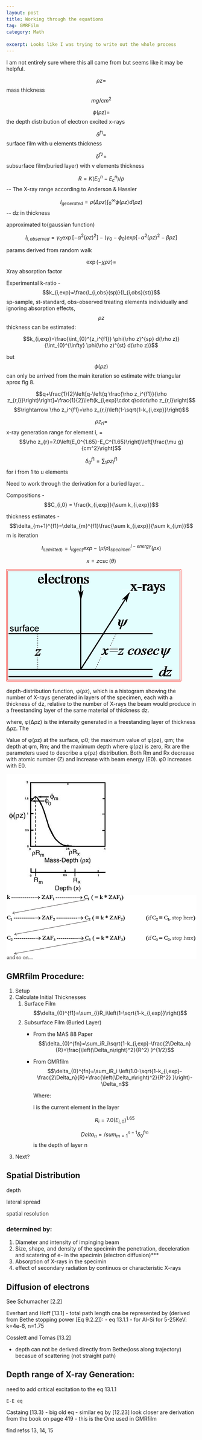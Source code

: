 ```yaml
---
layout: post
title: Working through the equations
tag: GMRFilm
category: Math

excerpt: Looks like I was trying to write out the whole process
---
```


I am not entirely sure where this all came from but seems like it may be helpful.

$$\rho z=$$mass thickness $$mg/cm^2$$

$$\phi (\rho z)=$$the depth distribution of electron excited x-rays

$$\delta^{f1} =$$surface film with u elements thickness

$$\delta^{f2} =$$subsurface film(buried layer) with v elements thickness

$$R=K(E_0^n-E_c^n)/\rho$$ -- The X-ray range according to Anderson & Hassler

$$I_{generated}=\rho(\Delta \rho z)\int_0^\infty \phi(\rho z)d(\rho z)$$ -- dz in thickness

approximated to(gaussian function)

$$I_{i,observed}=\gamma_0 \exp[-\alpha^2( \rho z)^2]-(\gamma_0-\phi_0)exp[-\alpha^2(\rho z)^2-\beta\rho z]$$

params derived from random walk

$$\exp(-\chi\rho z)=$$Xray absorption factor

Experimental k-ratio - $$k_{i,exp}=\frac{I_{i,obs}(sp)}{I_{i,obs}(st)}$$	sp-sample, st-standard, obs-observed
treating elements individually and ignoring absorption effects, $$\rho z$$ thickness can be estimated:

$$k_{i,exp}=\frac{\int_{0}^{z_i^{f1}} \phi(\rho z)^{sp} d(\rho z)}{\int_{0}^{\infty} \phi(\rho z)^{st} d(\rho z)}$$

but $$\phi(\rho z)$$ can only be arrived from the main iteration so estimate with:
triangular aprox fig 8.

$$q+\frac{1}{2}\left[q-\left(q \frac{\rho z_i^{f1}}{\rho z_{r,i}}\right)\right]=\frac{1}{2}\left(k_{i,exp}\cdot q\cdot\rho z_{r,i}\right)$$
$$\rightarrow \rho z_i^{f1}=\rho z_{r,i}\left(1-\sqrt{1-k_{i,exp}}\right)$$

$$\rho z_{ri}=$$x-ray generation range for element i, =
$$\rho z_{r}=7.0\left(E_0^{1.65}-E_C^{1.65}\right)\left[\frac{\mu g}{cm^2}\right]$$

$$\delta_0^ {f1}=\sum_1\rho z_i^{f1}$$ for i from 1 to u elements

Need to work through the derivation for a buried layer…

Compositions - $$C_{i,0} = \frac{k_{i,exp}}{\sum k_{i,exp}}$$

thickness estimates -  $$\delta_{m+1}^{f1}=\delta_{m}^{f1}\frac{\sum k_{i,exp}}{\sum k_{i,m}}$$m is iteration

$$I_{i(emitted)}=I_{i(gen)}exp-(\mu/\rho)_{specimen}^{i-energy}(\rho x)$$

$$x=z\csc(\theta)$$

![depth](/resources/img/depth.png)


depth-distribution function, φ(ρz), which is a histogram showing the number of X-rays generated in layers of the specimen, each with a thickness of dz, relative to the number of X-rays the beam would produce in a freestanding layer of the same material of thickness dz.

where, φ(Δρz) is the intensity generated in a freestanding layer of thickness Δρz. The


Value of φ(ρz) at the surface, φ0; the maximum value of φ(ρz), φm; the depth at φm, Rm; and the maximum depth where φ(ρz) is zero, Rx are the parameters used to describe a φ(ρz) distribution. Both Rm and Rx decrease with atomic number (Z) and increase with beam energy (E0). φ0 increases with E0.

![phi rho z vs mass-depth](/resources/img/phirhoz.png)
![calculation scheme](/resources/img/howcalc.png)

## GMRfilm Procedure:

1. Setup
2. Calculate Initial Thicknesses
   1. Surface Film
      $$\delta_{0}^{f1}=\sum_{i}R_i\left(1-\sqrt{1-k_{i,exp}}\right)$$
   2. Subsurface Film (Buried Layer)
      - From the MAS 88 Paper
        $$\delta_{0}^{fn}=\sum_iR_i\sqrt{1-k_{i,exp}-\frac{2\Delta_n}{R}+\frac{\left(\Delta_n\right)^2}{R^2} }^{1/2}$$
      - From GMRfilm
        $$\delta_{0}^{fn}=\sum_iR_i \left(1.0-\sqrt{1-k_{i,exp}-\frac{2\Delta_n}{R}+\frac{\left(\Delta_n\right)^2}{R^2} }\right)-\Delta_n$$

        Where:

        i is the current element in the layer

        $$R_i=7.0(E_{i,0})^{1.65}$$

        $$Delta_n=/sum_{m=1}^{n-1}\delta_0^{fm}$$
        is the  depth of layer n
3. Next?

## Spatial Distribution

depth

lateral spread

spatial resolution

### determined by:

1. Diameter and intensity of impinging beam
2. Size, shape, and density of the specimin
the penetration, deceleration and scatering of e- in the specimin (electron diffusion)***
3. Absorption of X-rays in the specimin
4. effect of secondary radiation by continuos or characteristic X-rays


## Diffusion of electrons

See Schumacher [2.2]

Everhart and Hoff [13.1]
	- total path length cna be represented by (derived from Bethe stopping power [Eq 9.2.2]):
		  - eq 13.1.1
	- for Al-Si for 5-25KeV:  k=4e-6, n=1.75

Cosslett and Tomas [13.2]
  - depth can not be derived directly from Bethe(loss along trajectory) becasue of scattering (not straight path)

## Depth range of X-ray Generation:
need to add critical excitation to the eq 13.1.1

	E-E eq

Castaing [13.3}
	- big old eq
	- similar eq by [12.23]
look closer are derivation from the book on page 419
	- this is the One used in GMRfilm

find refss
13, 14, 15


